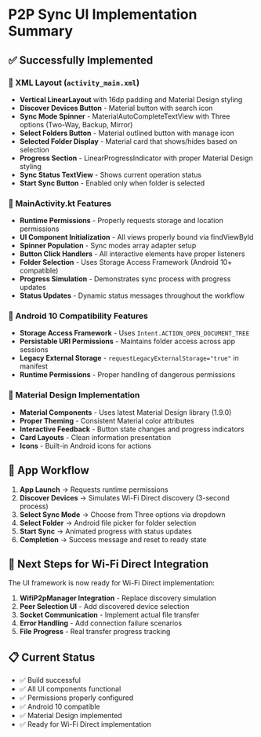 # P2P Sync UI Implementation Summary

## ✅ Successfully Implemented

### 📱 XML Layout (`activity_main.xml`)

- **Vertical LinearLayout** with 16dp padding and Material Design styling
- **Discover Devices Button** - Material button with search icon
- **Sync Mode Spinner** - MaterialAutoCompleteTextView with Three options (Two-Way, Backup, Mirror)
- **Select Folders Button** - Material outlined button with manage icon
- **Selected Folder Display** - Material card that shows/hides based on selection
- **Progress Section** - LinearProgressIndicator with proper Material Design styling
- **Sync Status TextView** - Shows current operation status
- **Start Sync Button** - Enabled only when folder is selected

### 🎯 MainActivity.kt Features

- **Runtime Permissions** - Properly requests storage and location permissions
- **UI Component Initialization** - All views properly bound via findViewById
- **Spinner Population** - Sync modes array adapter setup
- **Button Click Handlers** - All interactive elements have proper listeners
- **Folder Selection** - Uses Storage Access Framework (Android 10+ compatible)
- **Progress Simulation** - Demonstrates sync process with progress updates
- **Status Updates** - Dynamic status messages throughout the workflow

### 🔧 Android 10 Compatibility Features

- **Storage Access Framework** - Uses `Intent.ACTION_OPEN_DOCUMENT_TREE`
- **Persistable URI Permissions** - Maintains folder access across app sessions
- **Legacy External Storage** - `requestLegacyExternalStorage="true"` in manifest
- **Runtime Permissions** - Proper handling of dangerous permissions

### 🎨 Material Design Implementation

- **Material Components** - Uses latest Material Design library (1.9.0)
- **Proper Theming** - Consistent Material color attributes
- **Interactive Feedback** - Button state changes and progress indicators
- **Card Layouts** - Clean information presentation
- **Icons** - Built-in Android icons for actions

## 🚀 App Workflow

1. **App Launch** → Requests runtime permissions
2. **Discover Devices** → Simulates Wi-Fi Direct discovery (3-second process)
3. **Select Sync Mode** → Choose from Three options via dropdown
4. **Select Folder** → Android file picker for folder selection
5. **Start Sync** → Animated progress with status updates
6. **Completion** → Success message and reset to ready state

## 🔄 Next Steps for Wi-Fi Direct Integration

The UI framework is now ready for Wi-Fi Direct implementation:

1. **WifiP2pManager Integration** - Replace discovery simulation
2. **Peer Selection UI** - Add discovered device selection
3. **Socket Communication** - Implement actual file transfer
4. **Error Handling** - Add connection failure scenarios
5. **File Progress** - Real transfer progress tracking

## 📋 Current Status

- ✅ Build successful
- ✅ All UI components functional
- ✅ Permissions properly configured
- ✅ Android 10 compatible
- ✅ Material Design implemented
- ✅ Ready for Wi-Fi Direct implementation
